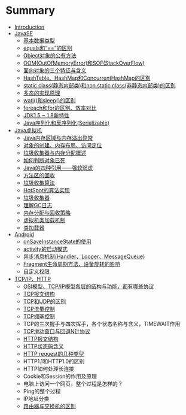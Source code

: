 # Summary

* [Introduction](README.md)
* [JavaSE](test.md)
  * [基本数据类型](test/ji-ben-shu-ju-lei-xing.md)
  * [equals和“==”的区别](test/equalshe-201c3d3d-201d-de-qu-bie.md)
  * [Object对象的公有方法](test/objectdui-xiang-de-gong-you-fang-fa.md)
  * [OOM\(OutOfMemoryError\)和SOF\(StackOverFlow\)](test/oomoutofmemoryerrorhe-sof-stackoverflow.md)
  * [面向对象的三个特征与含义](test/mian-xiang-dui-xiang-de-san-ge-te-zheng-yu-han-yi.md)
  * [HashTable、HashMap和ConcurrentHashMap的区别](test/hashtablehashmaphe-concurrenthashmap-de-qu-bie.md)
  * [static class\(静态内部类\)和non static class\(非静态内部类\)的区别](test/static-classjing-tai-nei-bu-7c7b29-he-non-static-class-fei-jing-tai-nei-bu-7c7b29-de-qu-bie.md)
  * [多态的实现原理](test/duo-tai-de-shi-xian-yuan-li.md)
  * [wati\(\)和sleep\(\)的区别](test/watihe-sleepde-qu-bie.md)
  * [foreach和for的区别、效率对比](test/foreachhe-for-de-qu-bie.md)
  * [JDK1.5 ~ 1.8新特性](test/jdk151718xin-te-xing.md)
  * [Java序列化和反序列化\(Serializable\)](test/javaxu-lie-hua-he-fan-xu-lie-531628-serializable.md)
* [Java虚拟机](javaxu-ni-ji.md)
  * [Java内存区域与内存溢出异常](javaxu-ni-ji/javanei-cun-qu-yu-yu-nei-cun-yi-chu-yi-chang.md)
  * [对象的创建、内存布局、访问定位](javaxu-ni-ji/dui-xiang-de-chuang-jian-3001-nei-cun-bu-ju-3001-fang-wen-ding-wei.md)
  * [垃圾收集器与内存分配概述](javaxu-ni-ji/la-ji-shou-ji-qi-yu-nei-cun-fen-pei-gai-shu.md)
  * [如何判断对象已死](javaxu-ni-ji/la-ji-shou-ji-qi-yu-nei-cun-fen-pei-ce-lve.md)
  * [Java的四种引用——强软弱虚](javaxu-ni-ji/javade-si-zhong-yin-yong-2014-2014-qiang-ruan-ruo-xu.md)
  * [方法区的回收](javaxu-ni-ji/fang-fa-qu-de-hui-shou.md)
  * [垃圾收集算法](javaxu-ni-ji/la-ji-shou-ji-suan-fa.md)
  * [HotSpot的算法实现](javaxu-ni-ji/hotspotde-suan-fa-shi-xian.md)
  * [垃圾收集器](javaxu-ni-ji/la-ji-shou-ji-qi.md)
  * [理解GC日志](javaxu-ni-ji/li-jie-gc-ri-zhi.md)
  * [内存分配与回收策略](javaxu-ni-ji/nei-cun-fen-pei-yu-hui-shou-ce-lve.md)
  * [虚拟机类加载机制](javaxu-ni-ji/xu-ni-ji-lei-jia-zai-ji-zhi.md)
  * [类加载器](javaxu-ni-ji/lei-jia-zai-qi.md)
* [Android](android.md)
  * [onSaveInstanceState的使用](android/onsaveinstancestatede-shi-yong.md)
  * [activity的启动模式](android/activityde-qi-dong-mo-shi.md)
  * [异步消息机制\(Handler、Looper、MessageQueue\)](android/yi-bu-xiao-xi-ji-523628-handler-looper-messagequeue.md)
  * [Fragment生命周期方法、设备旋转的影响](android/fragmentsheng-ming-zhou-qi-fang-fa-3001-she-bei-xuan-zhuan-de-ying-xiang.md)
  * [自定义权限](android/zi-ding-yi-quan-xian.md)
* [TCP/IP、HTTP](tcpiphttp.md)
  * [OSI模型、TCP/IP模型各层的结构与功能，都有哪些协议](tcpiphttp/tcpipmo-xing-ge-ceng-de-jie-gou-yu-gong-neng-ff0c-du-you-na-xie-xie-yi.md)
  * [TCP报文结构](tcpiphttp/tcpbao-wen-jie-gou.md)
  * [TCP和UDP的区别](tcpiphttp/tcphe-udp-de-qu-bie.md)
  * [TCP流量控制](tcpiphttp/tcpliu-liang-kong-zhi.md)
  * [TCP拥塞控制](tcpiphttp/tcpyong-sai-kong-zhi.md)
  * TCP的三次握手与四次挥手，各个状态名称与含义，TIMEWAIT作用
  * [TCP滑动窗口与回退N针协议](tcpiphttp/tcphua-dong-chuang-kou-yu-hui-tui-n-zhen-xie-yi.md)
  * [HTTP报文结构](tcpiphttp/httpbao-wen-jie-gou.md)
  * [HTTP状态码含义](tcpiphttp/httpzhuang-tai-ma-han-yi.md)
  * [HTTP request的几种类型](tcpiphttp/http-requestde-ji-zhong-lei-xing.md)
  * HTTP1.1和HTTP1.0的区别
  * HTTP如何处理长连接
  * Cookie和Session的作用及原理
  * 电脑上访问一个网页，整个过程是怎样的？
  * Ping的整个过程
  * IP地址分类
  * [路由器与交换机的区别](tcpiphttp/lu-you-qi-yu-jiao-huan-ji-de-qu-bie.md)


